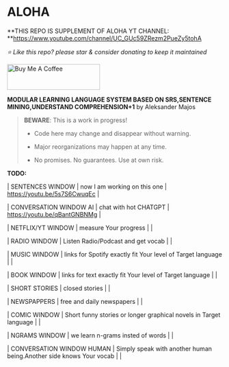 # ALOHA
**THIS REPO IS SUPPLEMENT OF ALOHA YT CHANNEL: **https://www.youtube.com/channel/UC_GUc59ZRezm2PueZy5tohA


*⭐️ Like this repo? please star & consider donating to keep it maintained*

<a href="https://www.buymeacoffee.com/aleksanderu" target="_blank"><img src="https://cdn.buymeacoffee.com/buttons/v2/default-yellow.png" alt="Buy Me A Coffee" style="height: 60px !important;width: 217px !important;" ></a>



**MODULAR LEARNING LANGUAGE SYSTEM BASED ON SRS,SENTENCE MINING,UNDERSTAND COMPREHENSION+1** by Aleksander Majos

> **BEWARE**: This is a work in progress!
>
> * Code here may change and disappear without warning.
>
> * Major reorganizations may happen at any time.
>
> * No promises. No guarantees. Use at own risk.

**TODO:**

| SENTENCES WINDOW  | now I am working on this one  | https://youtu.be/5s7S6CwuqEc |

| CONVERSATION WINDOW AI  | chat with hot CHATGPT  |  https://youtu.be/qBantGNBNMg |

| NETFLIX/YT WINDOW  | measure Your progress  |   |

| RADIO WINDOW  | Listen Radio/Podcast and get vocab  |   |

| MUSIC WINDOW  | links for Spotify exactly fit Your level of Target language  |   |

| BOOK WINDOW  | links for text exactly fit Your level of Target language  |   |

| SHORT STORIES  | closed stories   |   |

| NEWSPAPPERS  | free and daily newspapers   |   |

| COMIC WINDOW  | Short funny stories or longer graphical novels in Target language  |   |

| NGRAMS WINDOW  | we learn n-grams insted of words  |   |

| CONVERSATION WINDOW HUMAN  | Simply speak with another human being.Another side knows Your vocab |   |



